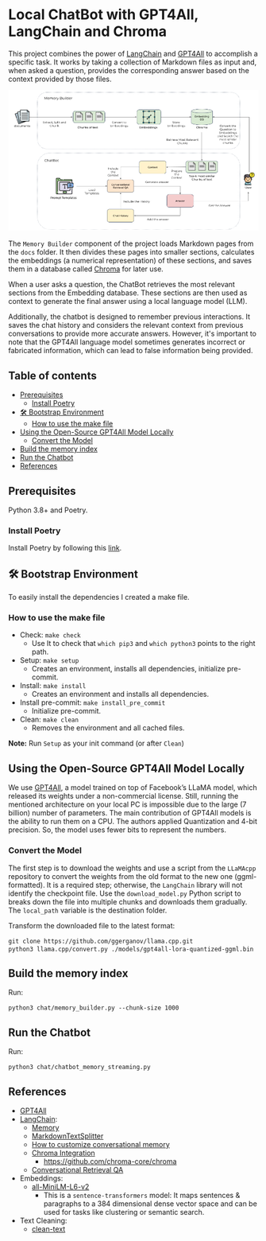 # Local ChatBot with GPT4All, LangChain and Chroma

This project combines the power of [LangChain](https://python.langchain.com/docs/get_started/introduction.html) and 
[GPT4All](https://gpt4all.io/index.html) to accomplish a specific task. 
It works by taking a collection of Markdown files as input and, when asked a question, provides the corresponding answer
based on the context provided by those files.

![architecture.png](images/contextual-chatbot-gpt4all.png)

The `Memory Builder` component of the project loads Markdown pages from the `docs` folder.
It then divides these pages into smaller sections, calculates the embeddings (a numerical representation) of these 
sections, and saves them in a database called [Chroma](https://github.com/chroma-core/chroma) for later use.

When a user asks a question, the ChatBot retrieves the most relevant sections from the Embedding database. 
These sections are then used as context to generate the final answer using a local language model (LLM).

Additionally, the chatbot is designed to remember previous interactions. It saves the chat history and considers the 
relevant context from previous conversations to provide more accurate answers. However, it's important to note that 
the GPT4All language model sometimes generates incorrect or fabricated information, 
which can lead to false information being provided.

## Table of contents

- [Prerequisites](#prerequisites)
  - [Install Poetry](#install-poetry)
- [🛠 Bootstrap Environment](#-bootstrap-environment)
  - [How to use the make file](#how-to-use-the-make-file)
- [Using the Open-Source GPT4All Model Locally](#using-the-open-source-gpt4all-model-locally)
  - [Convert the Model](#convert-the-model)
- [Build the memory index](#build-the-memory-index)
- [Run the Chatbot](#run-the-chatbot)
- [References](#references)


## Prerequisites

Python 3.8+ and Poetry.

### Install Poetry

Install Poetry by following this [link](https://python-poetry.org/docs/).

## 🛠 Bootstrap Environment

To easily install the dependencies I created a make file.

### How to use the make file

* Check: ```make check```
  * Use It to check that `which pip3` and `which python3` points to the right path.
* Setup: ```make setup```
  * Creates an environment, installs all dependencies, initialize pre-commit.
* Install: ```make install```
  * Creates an environment and installs all dependencies.
* Install pre-commit: ```make install_pre_commit```
  * Initialize pre-commit.
* Clean: ```make clean```
  * Removes the environment and all cached files.

**Note:** Run `Setup` as your init command (or after `Clean`)

## Using the Open-Source GPT4All Model Locally

We use [GPT4All](https://gpt4all.io/index.html), a model trained on top of Facebook’s LLaMA model, which released its weights under a 
non-commercial license. Still, running the mentioned architecture on your local PC is impossible due to the 
large (7 billion) number of parameters. The main contribution of GPT4All models is the ability to run them on a CPU.
The authors applied Quantization and 4-bit precision. So, the model uses fewer bits to represent the numbers.

### Convert the Model

The first step is to download the weights and use a script from the `LLaMAcpp` repository to convert the weights from 
the old format to the new one (ggml-formatted). It is a required step; otherwise, the `LangChain` library will not identify the 
checkpoint file.
Use the `download_model.py` Python script to breaks down the file into multiple chunks and downloads them gradually. 
The `local_path` variable is the destination folder.

Transform the downloaded file to the latest format:
```shell
git clone https://github.com/ggerganov/llama.cpp.git
python3 llama.cpp/convert.py ./models/gpt4all-lora-quantized-ggml.bin
```

## Build the memory index

Run:
```shell
python3 chat/memory_builder.py --chunk-size 1000
```

## Run the Chatbot

Run:
```shell
python3 chat/chatbot_memory_streaming.py
```

## References

* [GPT4All](https://github.com/nomic-ai/gpt4all)
* [LangChain](https://python.langchain.com/docs/get_started/introduction.html):
  * [Memory](https://python.langchain.com/docs/modules/memory.html)
  * [MarkdownTextSplitter](https://api.python.langchain.com/en/latest/_modules/langchain/text_splitter.html#MarkdownTextSplitter)
  * [How to customize conversational memory](https://python.langchain.com/docs/modules/memory/how_to/conversational_customization)
  * [Chroma Integration](https://python.langchain.com/docs/modules/data_connection/vectorstores/integrations/chroma)
    * https://github.com/chroma-core/chroma
  * [Conversational Retrieval QA](https://python.langchain.com/docs/modules/chains/popular/chat_vector_db)
* Embeddings:
  * [all-MiniLM-L6-v2](https://huggingface.co/sentence-transformers/all-MiniLM-L6-v2)
    * This is a `sentence-transformers` model: It maps sentences & paragraphs to a 384 dimensional dense vector space and can be used for tasks like clustering or semantic search.
* Text Cleaning:
  * [clean-text](https://github.com/jfilter/clean-text/tree/main)
